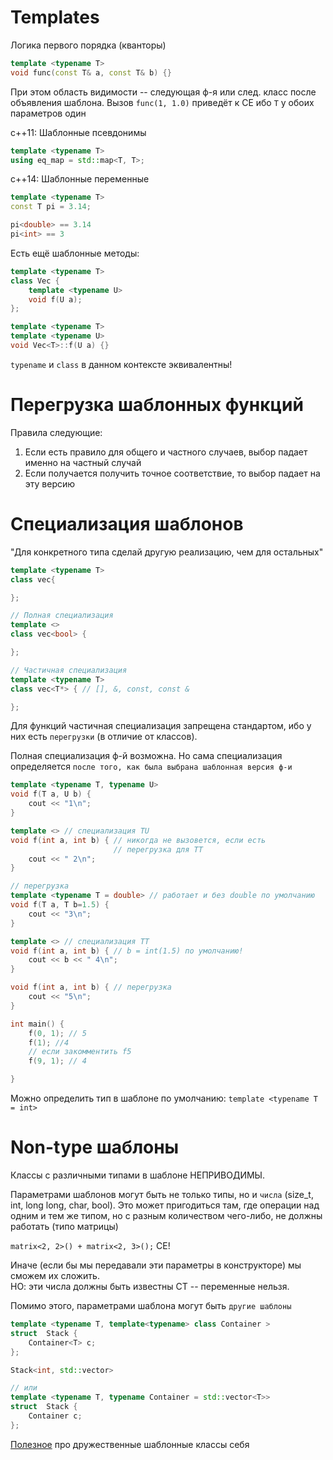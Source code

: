 # Templates
Логика первого порядка (кванторы)
```c++
template <typename T>
void func(const T& a, const T& b) {}
```
При этом область видимости -- следующая ф-я или след. класс после объявления шаблона.
Вызов `func(1, 1.0)` приведёт к CE ибо `T` у обоих параметров один

c++11: Шаблонные псевдонимы
```c++
template <typename T>
using eq_map = std::map<T, T>;
```

c++14: Шаблонные переменные
```c++
template <typename T>
const T pi = 3.14;

pi<double> == 3.14
pi<int> == 3
```

Есть ещё шаблонные методы:

```c++
template <typename T>
class Vec {
    template <typename U>
    void f(U a);
};

template <typename T>
template <typename U>
void Vec<T>::f(U a) {}
```
`typename` и `class` в данном контексте эквивалентны!

# Перегрузка шаблонных функций
Правила следующие: 
1. Если есть правило для общего и частного случаев, выбор падает именно на частный случай
2. Если получается получить точное соответствие, то выбор падает на эту версию

# Специализация шаблонов
"Для конкретного типа сделай другую реализацию, чем для остальных"
```c++
template <typename T>
class vec{

};

// Полная специализация
template <> 
class vec<bool> {

};

// Частичная специализация
template <typename T> 
class vec<T*> { // [], &, const, const &

};
```
Для функций частичная специализация запрещена стандартом, ибо у них есть `перегрузки` (в отличие от классов).

Полная специализация ф-й возможна. Но сама специализация определяется `после того, как была выбрана шаблонная версия ф-и`
```c++
template <typename T, typename U>
void f(T a, U b) {
    cout << "1\n";
}

template <> // специализация TU
void f(int a, int b) { // никогда не вызовется, если есть 
                       // перегрузка для TT
    cout << " 2\n";
}

// перегрузка
template <typename T = double> // работает и без double по умолчанию
void f(T a, T b=1.5) {
    cout << "3\n";
}

template <> // специализация TT
void f(int a, int b) { // b = int(1.5) по умолчанию!
    cout << b << " 4\n";
}

void f(int a, int b) { // перегрузка
    cout << "5\n";
}

int main() {
    f(0, 1); // 5
    f(1); //4
    // если закомментить f5
    f(9, 1); // 4

}
```
Можно определить тип в шаблоне по умолчанию: `template <typename T = int>`

# Non-type шаблоны
Классы с различными типами в шаблоне НЕПРИВОДИМЫ.

Параметрами шаблонов могут быть не только типы, но и `числа` (size_t, int, long long, char, bool). Это может пригодиться там, где операции над одним и тем же типом, но с разным количеством чего-либо, не должны работать (типо матрицы)

`matrix<2, 2>() + matrix<2, 3>();` CE!

Иначе (если бы мы передавали эти параметры в конструкторе) мы сможем их сложить.  
НО: эти числа должны быть известны CT -- переменные нельзя.

Помимо этого, параметрами шаблона могут быть `другие шаблоны`
```c++
template <typename T, template<typename> class Container >
struct  Stack {
    Container<T> c;
};

Stack<int, std::vector>

// или 
template <typename T, typename Container = std::vector<T>>
struct  Stack {
    Container c;
};
```

[Полезное](https://www.reddit.com/r/cpp/comments/1b7jkxd/why_cant_partial_specializations_be_friends/) про дружественные шаблонные классы себя


